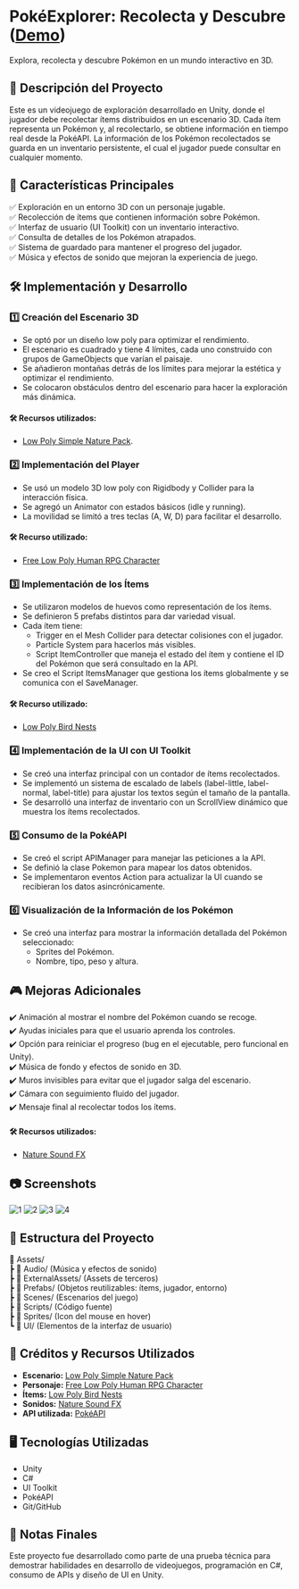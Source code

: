 # PokéExplorer: Recolecta y Descubre ([Demo](https://sanquih.itch.io/pokexplorerrecolectadescubre))
Explora, recolecta y descubre Pokémon en un mundo interactivo en 3D.

## 📌 Descripción del Proyecto
Este es un videojuego de exploración desarrollado en Unity, donde el jugador debe recolectar ítems distribuidos en un escenario 3D. Cada ítem representa un Pokémon y, al recolectarlo, se obtiene información en tiempo real desde la PokéAPI. La información de los Pokémon recolectados se guarda en un inventario persistente, el cual el jugador puede consultar en cualquier momento.

## 🚀 Características Principales
✅ Exploración en un entorno 3D con un personaje jugable.  
✅ Recolección de ítems que contienen información sobre Pokémon.  
✅ Interfaz de usuario (UI Toolkit) con un inventario interactivo.  
✅ Consulta de detalles de los Pokémon atrapados.  
✅ Sistema de guardado para mantener el progreso del jugador.  
✅ Música y efectos de sonido que mejoran la experiencia de juego.  

## 🛠️ Implementación y Desarrollo
### 1️⃣ Creación del Escenario 3D
- Se optó por un diseño low poly para optimizar el rendimiento.
- El escenario es cuadrado y tiene 4 límites, cada uno construido con grupos de GameObjects que varían el paisaje.
- Se añadieron montañas detrás de los límites para mejorar la estética y optimizar el rendimiento.
- Se colocaron obstáculos dentro del escenario para hacer la exploración más dinámica.
#### 🛠️ Recursos utilizados:
- [Low Poly Simple Nature Pack]([https://pages.github.com/](https://assetstore.unity.com/packages/3d/environments/landscapes/low-poly-simple-nature-pack-162153)).
  
### 2️⃣ Implementación del Player
- Se usó un modelo 3D low poly con Rigidbody y Collider para la interacción física.
- Se agregó un Animator con estados básicos (idle y running).
- La movilidad se limitó a tres teclas (A, W, D) para facilitar el desarrollo.
#### 🛠️ Recurso utilizado:
- [Free Low Poly Human RPG Character](https://assetstore.unity.com/packages/3d/characters/humanoids/fantasy/free-low-poly-human-rpg-character-219979)
  
### 3️⃣ Implementación de los Ítems
- Se utilizaron modelos de huevos como representación de los ítems.
- Se definieron 5 prefabs distintos para dar variedad visual.
- Cada ítem tiene:
  - Trigger en el Mesh Collider para detectar colisiones con el jugador.
  - Particle System para hacerlos más visibles.
  - Script ItemController que maneja el estado del ítem y contiene el ID del Pokémon que será consultado en la API.
- Se creo el Script ItemsManager que gestiona los ítems globalmente y se comunica con el SaveManager.
#### 🛠️ Recurso utilizado:
- [Low Poly Bird Nests](https://assetstore.unity.com/packages/3d/props/low-poly-bird-nests-229812)
  
### 4️⃣ Implementación de la UI con UI Toolkit
- Se creó una interfaz principal con un contador de ítems recolectados.
- Se implementó un sistema de escalado de labels (label-little, label-normal, label-title) para ajustar los textos según el tamaño de la pantalla.
- Se desarrolló una interfaz de inventario con un ScrollView dinámico que muestra los ítems recolectados.
  
### 5️⃣ Consumo de la PokéAPI
- Se creó el script APIManager para manejar las peticiones a la API.
- Se definió la clase Pokemon para mapear los datos obtenidos.
- Se implementaron eventos Action para actualizar la UI cuando se recibieran los datos asincrónicamente.

### 6️⃣ Visualización de la Información de los Pokémon
- Se creó una interfaz para mostrar la información detallada del Pokémon seleccionado:
  - Sprites del Pokémon.
  - Nombre, tipo, peso y altura.

## 🎮 Mejoras Adicionales
✔️ Animación al mostrar el nombre del Pokémon cuando se recoge.  
✔️ Ayudas iniciales para que el usuario aprenda los controles.  
✔️ Opción para reiniciar el progreso (bug en el ejecutable, pero funcional en Unity).  
✔️ Música de fondo y efectos de sonido en 3D.  
✔️ Muros invisibles para evitar que el jugador salga del escenario.  
✔️ Cámara con seguimiento fluido del jugador.  
✔️ Mensaje final al recolectar todos los ítems.  
#### 🛠️ Recursos utilizados:
- [Nature Sound FX](https://assetstore.unity.com/packages/audio/sound-fx/nature-sound-fx-180413)

## 📷 Screenshots
![1](https://github.com/user-attachments/assets/5e62186c-cc3b-44d2-8566-5f7e679fc6b3)
![2](https://github.com/user-attachments/assets/3188274d-8980-45a8-9ee0-2e439742c606)
![3](https://github.com/user-attachments/assets/04328b8a-1029-4d4e-a93d-30f2c6507be8)
![4](https://github.com/user-attachments/assets/2bfdb998-e30e-41a7-a51f-cf6a524bbe94)

## 📂 Estructura del Proyecto
📁 Assets/  
┣ 📂 Audio/ (Música y efectos de sonido)  
┣ 📂 ExternalAssets/ (Assets de terceros)  
┣ 📂 Prefabs/ (Objetos reutilizables: ítems, jugador, entorno)  
┣ 📂 Scenes/ (Escenarios del juego)  
┣ 📂 Scripts/ (Código fuente)  
┣ 📂 Sprites/ (Icon del mouse en hover)  
┗ 📂 UI/ (Elementos de la interfaz de usuario)  

## 🔗 Créditos y Recursos Utilizados
- **Escenario:** [Low Poly Simple Nature Pack](https://assetstore.unity.com/packages/3d/environments/landscapes/low-poly-simple-nature-pack-162153)
- **Personaje:** [Free Low Poly Human RPG Character](https://assetstore.unity.com/packages/3d/characters/humanoids/fantasy/free-low-poly-human-rpg-character-219979)
- **Ítems:** [Low Poly Bird Nests](https://assetstore.unity.com/packages/3d/props/low-poly-bird-nests-229812)
- **Sonidos:** [Nature Sound FX](https://assetstore.unity.com/packages/audio/sound-fx/nature-sound-fx-180413)
- **API utilizada:** [PokéAPI](https://pokeapi.co/#google_vignette)
  
## 🖥️ Tecnologías Utilizadas
- Unity
- C#
- UI Toolkit
- PokéAPI
- Git/GitHub
  
## 📢 Notas Finales
Este proyecto fue desarrollado como parte de una prueba técnica para demostrar habilidades en desarrollo de videojuegos, programación en C#, consumo de APIs y diseño de UI en Unity.
